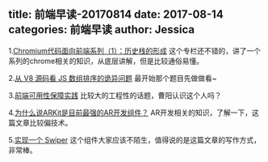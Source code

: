 title: 前端早读-20170814
date: 2017-08-14
categories: 前端早读
author: Jessica
---


1.[Chromium代码面向前端系列（1）：历史栈的形成](https://zhuanlan.zhihu.com/p/28249437)
这个专栏还不错的，讲了一个系列的chrome相关的知识，从底层讲解，但是比较通俗易懂。

2.[从 V8 源码看 JS 数组排序的诡异问题](https://zhuanlan.zhihu.com/p/28482937)
最开始那个题目先做做看~

3.[前端可用性保障实践](https://tech.meituan.com/%20checkout_counter_front_end.html)
比较大的工程性的话题，曹阳认识这个人吗？

4.[为什么说ARKit是目前最强的AR开发组件？](https://mp.weixin.qq.com/s?__biz=MzA3ODg4MDk0Ng==&mid=2651113500&idx=1&sn=addf5f6b1324b66a6389fbe24e7babd7)
AR开发相关的知识，了解一下，这篇文章比较偏技术。

5.[实现一个 Swiper](https://aotu.io/notes/2017/07/17/design-a-swiper/)
这个组件大家应该不陌生，值得说的是这篇文章的写作方式，非常棒。